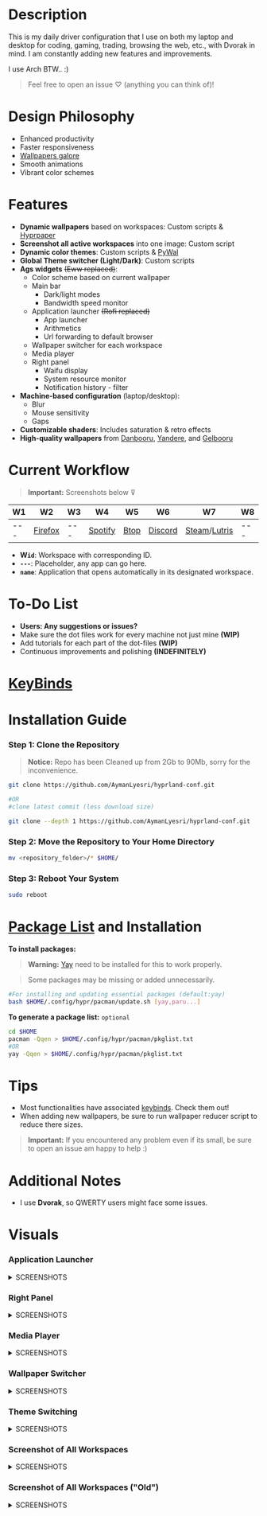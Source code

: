 # Description

This is my daily driver configuration that I use on both my laptop and desktop for coding, gaming, trading, browsing the web, etc., with Dvorak in mind. I am constantly adding new features and improvements.

I use Arch BTW.. :)

> Feel free to open an issue ♡ (anything you can think of)!

# Design Philosophy

- Enhanced productivity
- Faster responsiveness
- [Wallpapers galore](https://github.com/AymanLyesri/hyprland-conf/tree/master/wallpapers)
- Smooth animations
- Vibrant color schemes

# Features

- **Dynamic wallpapers** based on workspaces: Custom scripts & [Hyprpaper](https://github.com/hyprwm/hyprpaper)
- **Screenshot all active workspaces** into one image: Custom script
- **Dynamic color themes**: Custom scripts & [PyWal](https://github.com/dylanaraps/pywal)
- **Global Theme switcher (Light/Dark)**: Custom scripts
- **Ags widgets** ~~(Eww replaced)~~:
  - Color scheme based on current wallpaper
  - Main bar
    - Dark/light modes
    - Bandwidth speed monitor
  - Application launcher ~~(Rofi replaced)~~
    - App launcher
    - Arithmetics
    - Url forwarding to default browser
  - Wallpaper switcher for each workspace
  - Media player
  - Right panel
    - Waifu display
    - System resource monitor
    - Notification history - filter
- **Machine-based configuration** (laptop/desktop):
  - Blur
  - Mouse sensitivity
  - Gaps
- **Customizable shaders**: Includes saturation & retro effects
- **High-quality wallpapers** from [Danbooru](https://danbooru.donmai.us), [Yandere](https://yande.re), and [Gelbooru](https://gelbooru.com)

# Current Workflow

> **Important:** Screenshots below ⊽

| W1  | W2                                                  | W3  | W4                                                  | W5                                           | W6                                                  | W7                                                                            | W8  | W9  | W10   |
| --- | --------------------------------------------------- | --- | --------------------------------------------------- | -------------------------------------------- | --------------------------------------------------- | ----------------------------------------------------------------------------- | --- | --- | ----- |
| --- | [Firefox](https://wiki.archlinux.org/title/firefox) | --- | [Spotify](https://wiki.archlinux.org/title/spotify) | [Btop](https://github.com/aristocratos/btop) | [Discord](https://wiki.archlinux.org/title/Discord) | [Steam](https://wiki.archlinux.org/title/steam)/[Lutris](https://lutris.net/) | --- | --- | Games |

- **W`id`**: Workspace with corresponding ID.
- **`---`**: Placeholder, any app can go here.
- **`name`**: Application that opens automatically in its designated workspace.

# To-Do List

- **Users: Any suggestions or issues?**
- Make sure the dot files work for every machine not just mine **(WIP)**
- Add tutorials for each part of the dot-files **(WIP)**
- Continuous improvements and polishing **(INDEFINITELY)**

# [KeyBinds](https://github.com/AymanLyesri/hyprland-conf/blob/master/.config/hypr/configs/keybinds.conf)

# Installation Guide

### Step 1: Clone the Repository

> **Notice:** Repo has been Cleaned up from 2Gb to 90Mb, sorry for the inconvenience.

```bash
git clone https://github.com/AymanLyesri/hyprland-conf.git

#OR
#clone latest commit (less download size)

git clone --depth 1 https://github.com/AymanLyesri/hyprland-conf.git
```

### Step 2: Move the Repository to Your Home Directory

```bash
mv <repository_folder>/* $HOME/
```

### Step 3: Reboot Your System

```bash
sudo reboot
```

# [Package List](https://github.com/AymanLyesri/hyprland-conf/blob/master/.config/hypr/pacman/pkglist.txt) and Installation

**To install packages:**

> **Warning:** [Yay](https://github.com/Jguer/yay) need to be installed for this to work properly.

> Some packages may be missing or added unnecessarily.

```bash
#For installing and updating essential packages (default:yay)
bash $HOME/.config/hypr/pacman/update.sh [yay,paru...]
```

**To generate a package list:** `optional`

```bash
cd $HOME
pacman -Qqen > $HOME/.config/hypr/pacman/pkglist.txt
#OR
yay -Qqen > $HOME/.config/hypr/pacman/pkglist.txt
```

# Tips

- Most functionalities have associated [keybinds](https://github.com/AymanLyesri/hyprland-conf/blob/master/.config/hypr/configs/keybinds.conf). Check them out!
- When adding new wallpapers, be sure to run wallpaper reducer script to reduce there sizes.

> **Important:** If you encountered any problem even if its small, be sure to open an issue am happy to help :)

# Additional Notes

- I use **Dvorak**, so QWERTY users might face some issues.

# Visuals

### Application Launcher

<details>
  <summary>SCREENSHOTS</summary>

#### Apps

![1727169030_grim](https://github.com/user-attachments/assets/1de43c71-da3c-495c-885f-0b5b0f2f73a2)

#### Emojis

![1727198590_grim](https://github.com/user-attachments/assets/09c48f18-1d7f-499e-be24-efb836cc7821)

#### Arithmetics

![1727169606_grim](https://github.com/user-attachments/assets/e4610919-ab8b-44fb-8349-3ce124974281)

#### URLs

![1727169383_grim](https://github.com/user-attachments/assets/6d3ffd8e-8693-4e04-952e-a6d54d707c77)

</details>

### Right Panel

<details>
  <summary>SCREENSHOTS</summary>
  <img src="https://github.com/user-attachments/assets/52d5ea0c-fd64-4890-8bcb-b4832819ce2a" alt="Right Panel">
</details>

### Media Player

<details>
  <summary>SCREENSHOTS</summary>
  <img src="https://github.com/user-attachments/assets/1c56869d-8b83-457a-8f28-b6006ae83fdb" alt="Media Player">
</details>

### Wallpaper Switcher

<details>
  <summary>SCREENSHOTS</summary>

![1727169881_grim](https://github.com/user-attachments/assets/821dc6b8-386c-4fb2-9223-05f44e0ba046)

</details>

### Theme Switching

<details>
  <summary>SCREENSHOTS</summary>
  <img src="https://github.com/user-attachments/assets/f3321fb4-9992-4133-b860-c2e7b8f246d6" alt="Theme Switching 1">
  <img src="https://github.com/user-attachments/assets/87da3faa-fbc4-47d8-9901-354e54f5452e" alt="Theme Switching 2">
</details>

### Screenshot of All Workspaces

<details>
  <summary>SCREENSHOTS</summary>
  <img src="https://github.com/user-attachments/assets/3166118e-3023-4434-985b-23ae02b8aed2" alt="All Workspaces">
</details>

### Screenshot of All Workspaces ("Old")

<details>
  <summary>SCREENSHOTS</summary>
  <img src="https://github.com/AymanLyesri/hyprland-conf/assets/80812811/c84884a7-ce5b-4363-a2fb-8a6ccebc05c5" alt="Old Workspaces">
</details>

